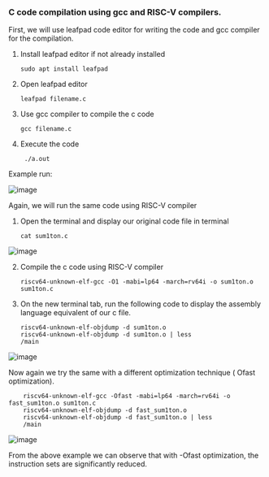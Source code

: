 ### C code compilation using gcc and RISC-V compilers. 

First, we will use leafpad code editor for writing the code and gcc compiler for the compilation. 

1. Install leafpad editor if not already installed

       sudo apt install leafpad

2. Open leafpad editor

       leafpad filename.c

3. Use gcc compiler to compile the c code

       gcc filename.c
   
5. Execute the code

        ./a.out

Example run: 


![image](https://github.com/poudelbidhan/VSD-HDP/assets/69006235/bb5905c0-2361-47cc-86cf-3d26955340f5)


Again, we will run the same code using RISC-V compiler 

1. Open the terminal and display our original code file in terminal

       cat sum1ton.c

![image](https://github.com/poudelbidhan/VSD-HDP/assets/69006235/f389ad03-a1a1-436a-80a2-e8bce4fd079a)

2. Compile the c code using RISC-V compiler

       riscv64-unknown-elf-gcc -O1 -mabi=lp64 -march=rv64i -o sum1ton.o sum1ton.c

3. On the new terminal tab, run the following code to display the assembly language equivalent of our c file.

       riscv64-unknown-elf-objdump -d sum1ton.o
       riscv64-unknown-elf-objdump -d sum1ton.o | less
       /main
![image](https://github.com/poudelbidhan/VSD-HDP/assets/69006235/40f27b33-a3d4-4924-9166-450659a3f26f)


Now again we try the same with a different optimization technique ( Ofast optimization). 

        riscv64-unknown-elf-gcc -Ofast -mabi=lp64 -march=rv64i -o fast_sum1ton.o sum1ton.c
        riscv64-unknown-elf-objdump -d fast_sum1ton.o
        riscv64-unknown-elf-objdump -d fast_sum1ton.o | less
        /main
        

![image](https://github.com/poudelbidhan/VSD-HDP/assets/69006235/f6987056-ed2d-465f-8790-bd9b4c747fa9)



From the above example we can observe that with -Ofast optimization, the instruction sets are significantly reduced. 


